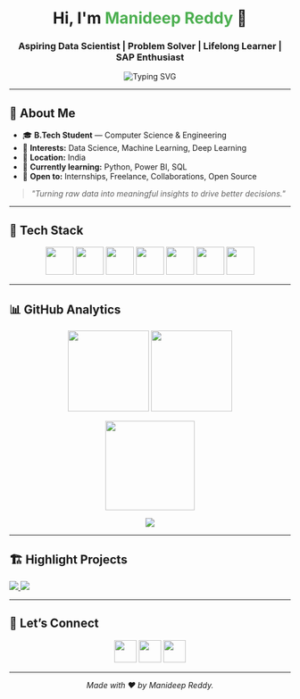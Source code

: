 <!-- Professional Header -->
<h1 align="center">Hi, I'm <span style="color:#4CAF50">Manideep Reddy</span> 👋</h1>
<h3 align="center">Aspiring Data Scientist | Problem Solver | Lifelong Learner | SAP Enthusiast </h3>

<p align="center">
  <img src="https://readme-typing-svg.herokuapp.com?size=26&duration=2500&pause=800&color=00C7FF&center=true&vCenter=true&width=650&lines=Data+Driven+Mindset;Transforming+Data+into+Insights;Passionate+about+Analytics+%26+ML;Learning+%7C+Building+%7C+Improving" alt="Typing SVG"/>
</p>

---

## 🚀 About Me
- 🎓 **B.Tech Student** — Computer Science & Engineering  
- 💼 **Interests:** Data Science, Machine Learning, Deep Learning   
- 📍 **Location:** India  
- 🌱 **Currently learning:** Python, Power BI, SQL  
- 🤝 **Open to:** Internships, Freelance, Collaborations, Open Source  

> *"Turning raw data into meaningful insights to drive better decisions."*

---

## 🧰 Tech Stack
<p align="center">
  <img src="https://skillicons.dev/icons?i=python" height="50" />
  <img src="https://cdn.jsdelivr.net/gh/devicons/devicon/icons/mysql/mysql-original-wordmark.svg" height="50" />
  <img src="https://cdn.jsdelivr.net/gh/devicons/devicon/icons/pandas/pandas-original.svg" height="50" />
  <img src="https://cdn.jsdelivr.net/gh/devicons/devicon/icons/numpy/numpy-original.svg" height="50" />
  <img src="https://upload.wikimedia.org/wikipedia/commons/8/84/Matplotlib_icon.svg" height="50" />
  <img src="https://skillicons.dev/icons?i=github" height="50" />
  <img src="https://seaborn.pydata.org/_static/logo-wide-lightbg.svg" height="50" />
</p>

---

## 📊 GitHub Analytics
<p align="center">
  <img src="https://github-readme-stats.vercel.app/api?username=manideepreddy8956&show_icons=true&hide_border=true" height="145" />
  <img src="https://github-readme-streak-stats.herokuapp.com/?user=manideepreddy8956&hide_border=true" height="145" />
</p>

<p align="center">
  <img src="https://github-readme-stats.vercel.app/api/top-langs/?username=manideepreddy8956&layout=compact&hide_border=true" height="160" />
</p>

<p align="center">
  <img src="https://github-profile-trophy.vercel.app/?username=manideepreddy8956&theme=flat&no-frame=true&margin-w=6&row=1" />
</p>

---

## 🏗️ Highlight Projects
<a href="https://github.com/manideepreddy8956/sample-project1">
  <img src="https://github-readme-stats.vercel.app/api/pin/?username=manideepreddy8956&repo=sample-project1&hide_border=true" />
</a>
<a href="https://github.com/manideepreddy8956/sample-project2">
  <img src="https://github-readme-stats.vercel.app/api/pin/?username=manideepreddy8956&repo=sample-project2&hide_border=true" />
</a>

---

## 🤝 Let’s Connect
<p align="center">
  <a href="mailto:manideep0611@gmail.com"><img src="https://skillicons.dev/icons?i=gmail" height="40"/></a>
  <a href="https://www.linkedin.com/in/bommana-manideep-reddy-a51927279"><img src="https://skillicons.dev/icons?i=linkedin" height="40"/></a>
  <a href="https://github.com/manideepreddy8956"><img src="https://skillicons.dev/icons?i=github" height="40"/></a>
</p>

---
<p align="center">
  <i>Made with ❤️ by Manideep Reddy.</i>
</p>
